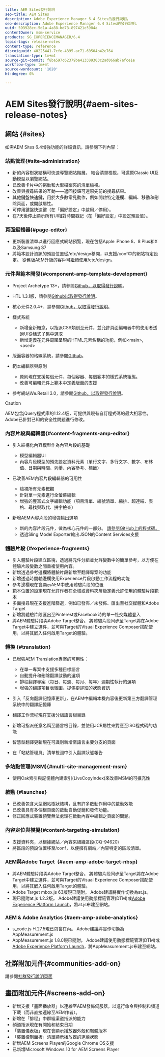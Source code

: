 ```yaml
---
title: AEM Sites發行說明
seo-title: AEM Sites
description: Adobe Experience Manager 6.4 Sites的發行說明。
seo-description: Adobe Experience Manager 6.4 Sites的發行說明。
uuid: 593928ec-5d1a-4a88-bd73-897421c5984a
contentOwner: msm-service
products: SG_EXPERIENCEMANAGER/6.4
topic-tags: release-notes
content-type: reference
discoiquuid: 40225441-7cfe-4395-ac71-60504b42e764
translation-type: tm+mt
source-git-commit: f8ba597c62379ba413309303c2ad066ab7afce1e
workflow-type: tm+mt
source-wordcount: '1020'
ht-degree: 0%

---
```



# AEM Sites發行說明{#aem-sites-release-notes}

## 網站 {#sites}

如需AEM Sites 6.4增強功能的詳細資訊，請參閱下列內容：

### 站點管理{#site-administration}

* 新的內容樹狀結構可快速導覽網站階層。 結合清單檢視，可還原Classic UI互動模型以瀏覽網站。
* 已改善卡片中的捲動和大型檔案夾的清單檢視。
* 改善與搜尋結果的互動——返回按鈕可還原先前的搜尋結果。
* 其他鍵盤快速鍵，用於大多數常見動作，例如開啟特定邊欄、編輯、移動和刪除頁面，或開啟屬性。
* 可停用鍵盤快速鍵（在「偏好設定」中啟用／停用）。
* 在7天後停止顯示所有UI相對時間戳記（在「偏好設定」中設定預設值）。

### 頁面編輯器{#page-editor}

* 更新裝置清單以進行回應式網站預覽，現在包括Apple iPhone 8、8 Plus和X以及Samsung S7
* 將範本設計資訊的預設位置從/etc/design移開，以支援/conf中的網站特定設定。 從舊版AEM升級的客戶可繼續使用/etc/design。

### 元件與範本開發{#component-amp-template-development}

* Project Archetype 13+，請參閱[Github，以取得發行說明](https://github.com/Adobe-Marketing-Cloud/aem-project-archetype/releases)。
* HTL 1.3.1版，請參閱[Github以取得發行說明](https://github.com/Adobe-Marketing-Cloud/htl-spec/releases/tag/1.3.1)。
* 核心元件2.0.4+，請參閱[Github，以取得發行說明](https://github.com/Adobe-Marketing-Cloud/aem-core-wcm-components/releases)。
* 樣式系統

   * 新增全新概念，以指派CSS類別至元件，並允許頁面編輯器中的使用者透過UI從樣式子集中選取
   * 新增定義在元件周圍呈現的HTML元素名稱的功能，例如&lt;main>, &lt;ased>

* 版面容器的格線系統，請參閱[Github](https://github.com/Adobe-Marketing-Cloud/aem-responsivegrid)。
* 範本編輯器與原則

   * 原則現在支援每個元件、每個容器、每個範本的樣式系統組態。
   * 改善可編輯元件上範本中定義版面的支援

* 參考網站We.Retail 3.0，請參閱[Github，以取得發行說明](https://github.com/Adobe-Marketing-Cloud/aem-sample-we-retail/releases)。

>[!CAUTION]
>
>AEM包含jQuery程式庫的1.12.4版，可提供與現有自訂程式碼的最大相容性。 Adobe已針對已知的安全性問題進行修改。

### 內容片段與編輯器{#content-fragments-amp-editor}

* 引入結構化內容模型作為內容片段的基礎

   * 模型編輯器UI
   * 內容片段模型的預先設定資料元素（單行文字、多行文字、數字、布林值、日期與時間、列舉、內容參考、標籤）

* 已改善AEM內容片段編輯器的可用性

   * 檢視所有元素概觀
   * 針對單一元素進行全螢幕編輯
   * 增強的豐富式文字編輯功能（項目清單、編號清單、縮排、超連結、表格、尋找與取代、拼字檢查）

* 新增AEM內容片段的增強輸出選項

   * 新的內容片段元件，做為核心元件的一部分。 [請參閱GitHub上的程式碼。](https://github.com/Adobe-Marketing-Cloud/aem-core-wcm-components/tree/master/extension/contentfragment/content/src/content/jcr_root/apps/core/wcm/extension/components/contentfragment/v1/contentfragment)
   * 透過Sling Model Exporter輸出JSON的Content Services支援

### 體驗片段 {#experience-fragments}

* 引入體驗片段建立區塊，透過將元件分組並允許變數中的簡單參考，以方便在體驗片段變數之間重複使用內容。
* 新增透過參考邊欄將體驗片段新增至翻譯專案的功能
* 新增透過時間軸邊欄使用Experience片段啟動工作流程的功能
* 參考邊欄現在會顯示AEM中使用體驗片段的位置
* 範本位置的設定現在允許作者在全域或資料夾層級定義允許使用的體驗片段範本
* 多面搜尋現在支援進階篩選，例如已發佈／未發佈、匯出至社交媒體和Adobe Target
* 新增將體驗片段匯出至Pinterest或Facebook時的單一社交媒體登入
* 將AEM體驗片段與Adobe Target整合。 將體驗片段同步至Target將在Adobe Target中建立選件，並可與Target的Visual Experience Composer搭配使用，以將其嵌入任何啟用Target的體驗。

### 轉換 {#translation}

* 已增強AEM Translation專案的可用性：

   * 在單一專案中支援多種目標語言
   * 自動提升和刪除翻譯啟動的選項
   * 排程翻譯專案（每日、每週、每月、每年）週期性執行的選項
   * 增強的翻譯項目表徵圖，提供更詳細的狀態資訊

* 引入「反向翻譯記憶庫更新」，在AEM中編輯本機內容後更新第三方翻譯管理系統中的翻譯記憶庫
* 翻譯工作流程現在支援分組語言根目錄
* 新增可指派任意名稱至語言根目錄，並使用JCR屬性來對應至ISO程式碼的功能
* 智慧型翻譯更新現在可識別新增至語言主要分支的頁面
* 在「站點管理員」清單視圖中引入翻譯狀態報告

### 多站點管理(MSM){#multi-site-management-msm}

* 使用Oak索引與記憶體內建索引(LiveCopyIndex)來改善MSM的可擴充性

### 啟動 {#launches}

* 已改善包含大型網站樹狀結構，且有許多啟動作用中的啟動效能
* 已改善具有多個根頁面的啟動自動促銷和發佈功能。
* 修正回應式裝置預覽無法處理在啟動內容中編輯之頁面的問題。

### 內容定位與模擬{#content-targeting-simulation}

* 支援資料夾，以根據網站／內容來組織區段(CQ-94620)
* 將區段的預設位置移至/conf，以便擁有網站／內容特定的區段清單。

### AEM與Adobe Target  {#aem-amp-adobe-target-nbsp}

* 將AEM體驗片段與Adobe Target整合。 將體驗片段同步至Target將在Adobe Target中建立選件，並可與Target的Visual Experience Composer搭配使用，以將其嵌入任何啟用Target的體驗。
* Adobe Target mbox.js 63版現已隨附。 Adobe建議將實作切換為at.js。
* 現已隨附at.js 1.2.2版。 Adobe建議使用動態標籤管理(DTM)或[Adobe Experience Platform Launch](https://www.adobe.com/enterprise/cloud-platform/launch.html)，將at.js布建至網站。

### AEM &amp; Adobe Analytics {#aem-amp-adobe-analytics}

* s_code.js H.27.5現已包含在內。 Adobe建議將實作切換為AppMeasurement.js
* AppMeasurement.js 1.8.0現已隨附。 Adobe建議使用動態標籤管理(DTM)或[Adobe Experience Platform Launch](https://www.adobe.com/enterprise/cloud-platform/launch.html)，將AppMeasurement.js布建至網站。

## 社群附加元件{#communities-add-on}

請參閱[社群發行說明頁面](/help/release-notes/communities-release-notes.md)

## 畫面附加元件{#screens-add-on}

* 新增支援「畫面播放器」以連線至AEM發佈伺服器，以進行命令與控制和頻道下載（而非直接連線至AEM作者）。
* 新增在「排程」中群組渠道指派的能力
* 頻道指派現在有開始和結束日期
* 「裝置儀表板」現在會顯示播放器外殼和韌體版本
* 「裝置控制面板」清單顯示播放器的連線狀態
* 新增AEM Screens Player的Google Chrome OS支援
* 已新增Microsoft Windows 10 for AEM Screens Player
